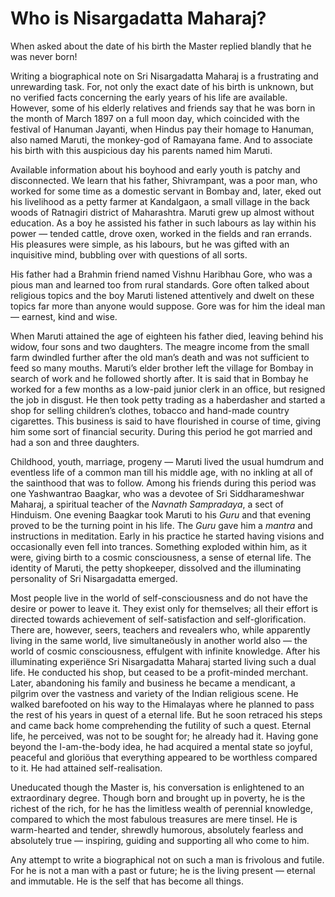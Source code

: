 # Who is Nisargadatta Maharaj?

When asked about the date of his birth the Master replied blandly that he was never born!

Writing a biographical note on Sri Nisargadatta Maharaj is a frustrating and unrewarding task. For, not only the exact date of his birth is unknown, but no verified facts concerning the early years of his life are available. However, some of his elderly relatives and friends say that he was born in the month of March 1897 on a full moon day, which coincided with the festival of Hanuman Jayanti, when Hindus pay their homage to Hanuman, also named Maruti, the monkey-god of Ramayana fame. And to associate his birth with this auspicious day his parents named him Maruti.

Available information about his boyhood and early youth is patchy and disconnected. We learn that his father, Shivrampant, was a poor man, who worked for some time as a domestic servant in Bombay and, later, eked out his livelihood as a petty farmer at Kandalgaon, a small village in the back woods of Ratnagiri district of Maharashtra. Maruti grew up almost without education. As a boy he assisted his father in such labours as lay within his power — tended cattle, drove oxen, worked in the fields and ran errands. His pleasures were simple, as his labours, but he was gifted with an inquisitive mind, bubbling over with questions of all sorts.

His father had a Brahmin friend named Vishnu Haribhau Gore, who was a pious man and learned too from rural standards. Gore often talked about religious topics and the boy Maruti listened attentively and dwelt on these topics far more than anyone would suppose. Gore was for him the ideal man — earnest, kind and wise.

When Maruti attained the age of eighteen his father died, leaving behind his widow, four sons and two daughters. The meagre income from the small farm dwindled further after the old man’s death and was not sufficient to feed so many mouths. Maruti’s elder brother left the village for Bombay in search of work and he followed shortly after. It is said that in Bombay he worked for a few months as a low-paid junior clerk in an office, but resigned the job in disgust. He then took petty trading as a haberdasher and started a shop for selling children’s clothes, tobacco and hand-made country cigarettes. This business is said to have flourished in course of time, giving him some sort of financial security. During this period he got married and had a son and three daughters.

Childhood, youth, marriage, progeny — Maruti lived the usual humdrum and eventless life of a common man till his middle age, with no inkling at all of the sainthood that was to follow. Among his friends during this period was one Yashwantrao Baagkar, who was a devotee of Sri Siddharameshwar Maharaj, a spiritual teacher of the *Navnath Sampradaya*, a sect of Hinduism. One evening Baagkar took Maruti to his *Guru* and that evening proved to be the turning point in his life. The *Guru* gave him a *mantra* and instructions in meditation. Early in his practice he started having visions and occasionally even fell into trances. Something exploded within him, as it were, giving birth to a cosmic consciousness, a sense of eternal life. The identity of Maruti, the petty shopkeeper, dissolved and the illuminating personality of Sri Nisargadatta emerged.

Most people live in the world of self-consciousness and do not have the desire or power to leave it. They exist only for themselves; all their effort is directed towards achievement of self-satisfaction and self-glorification. There are, however, seers, teachers and revealers who, while apparently living in the same world, live simultaneöusly in another world also — the world of cosmic consciousness, effulgent with infinite knowledge. After his illuminating experiënce Sri Nisargadatta Maharaj started living such a dual life. He conducted his shop, but ceased to be a profit-minded merchant. Later, abandoning his family and business he became a mendicant, a pilgrim over the vastness and variety of the Indian religious scene. He walked barefooted on his way to the Himalayas where he planned to pass the rest of his years in quest of a eternal life. But he soon retraced his steps and came back home comprehending the futility of such a quest. Eternal life, he perceived, was not to be sought for; he already had it. Having gone beyond the I-am-the-body idea, he had acquired a mental state so joyful, peaceful and gloriöus that everything appeared to be worthless compared to it. He had attained self-realisation.

Uneducated though the Master is, his conversation is enlightened to an extraordinary degree. Though born and brought up in poverty, he is the richest of the rich, for he has the limitless wealth of perennial knowledge, compared to which the most fabulous treasures are mere tinsel. He is warm-hearted and tender, shrewdly humorous, absolutely fearless and absolutely true — inspiring, guiding and supporting all who come to him.

Any attempt to write a biographical not on such a man is frivolous and futile. For he is not a man with a past or future; he is the living present — eternal and immutable. He is the self that has become all things. 